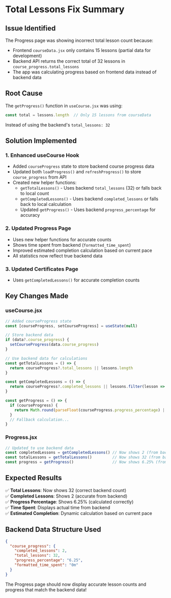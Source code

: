 # Total Lessons Fix Summary

## Issue Identified
The Progress page was showing incorrect total lesson count because:
- Frontend `courseData.jsx` only contains 15 lessons (partial data for development)
- Backend API returns the correct total of 32 lessons in `course_progress.total_lessons`
- The app was calculating progress based on frontend data instead of backend data

## Root Cause
The `getProgress()` function in `useCourse.jsx` was using:
```javascript
const total = lessons.length  // Only 15 lessons from courseData
```
Instead of using the backend's `total_lessons: 32`

## Solution Implemented

### 1. Enhanced useCourse Hook
- Added `courseProgress` state to store backend course progress data
- Updated both `loadProgress()` and `refreshProgress()` to store `course_progress` from API
- Created new helper functions:
  - `getTotalLessons()` - Uses backend `total_lessons` (32) or falls back to local count
  - `getCompletedLessons()` - Uses backend `completed_lessons` or falls back to local calculation
  - Updated `getProgress()` - Uses backend `progress_percentage` for accuracy

### 2. Updated Progress Page
- Uses new helper functions for accurate counts
- Shows time spent from backend (`formatted_time_spent`)
- Improved estimated completion calculation based on current pace
- All statistics now reflect true backend data

### 3. Updated Certificates Page
- Uses `getCompletedLessons()` for accurate completion counts

## Key Changes Made

### useCourse.jsx
```javascript
// Added courseProgress state
const [courseProgress, setCourseProgress] = useState(null)

// Store backend data
if (data?.course_progress) {
  setCourseProgress(data.course_progress)
}

// Use backend data for calculations
const getTotalLessons = () => {
  return courseProgress?.total_lessons || lessons.length
}

const getCompletedLessons = () => {
  return courseProgress?.completed_lessons || lessons.filter(lesson => lesson.completed).length
}

const getProgress = () => {
  if (courseProgress) {
    return Math.round(parseFloat(courseProgress.progress_percentage) || 0)
  }
  // Fallback calculation...
}
```

### Progress.jsx
```javascript
// Updated to use backend data
const completedLessons = getCompletedLessons() // Now shows 2 (from backend)
const totalLessons = getTotalLessons()         // Now shows 32 (from backend)
const progress = getProgress()                 // Now shows 6.25% (from backend)
```

## Expected Results
✅ **Total Lessons**: Now shows 32 (correct backend count)  
✅ **Completed Lessons**: Shows 2 (accurate from backend)  
✅ **Progress Percentage**: Shows 6.25% (calculated correctly)  
✅ **Time Spent**: Displays actual time from backend  
✅ **Estimated Completion**: Dynamic calculation based on current pace  

## Backend Data Structure Used
```json
{
  "course_progress": {
    "completed_lessons": 2,
    "total_lessons": 32,
    "progress_percentage": "6.25",
    "formatted_time_spent": "0m"
  }
}
```

The Progress page should now display accurate lesson counts and progress that match the backend data!
